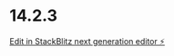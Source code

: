 # 14.2.3

[Edit in StackBlitz next generation editor ⚡️](https://stackblitz.com/~/github.com/PiotrKopec10/14.2.3)